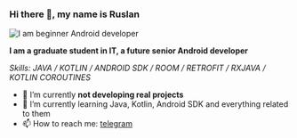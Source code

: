 ### Hi there 👋, my name is Ruslan

![I am beginner Android developer](https://downloader.disk.yandex.com/preview/677271b070913708fdb39d3e8b7611a2b8fbe04e61070574873a88651f146eb7/680d7eb3/lDl76TX18qw6IjlHeTE_EH2zsKsmjHiD1nzcN56YSUf0OmwyqT4dBf1o_R4Cc0gRPaP0PAK5aU6GAsGgdFFCWQ%3D%3D?uid=0&filename=Group%201%20%281%29.png&disposition=inline&hash=&limit=0&content_type=image%2Fpng&owner_uid=0&tknv=v2&size=2048x2048)

**I am a graduate student in IT, a future senior Android developer**

*Skills: JAVA / KOTLIN / ANDROID SDK / ROOM / RETROFIT / RXJAVA / KOTLIN COROUTINES*
- 🔭 I’m currently **not developing real projects**
- 🌱 I’m currently learning Java, Kotlin, Android SDK and everything related to them 
- 📫 How to reach me: [telegram](t.me/johnycis) 




